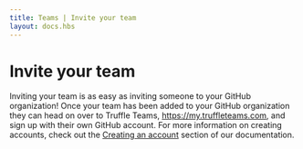 ```yaml
---
title: Teams | Invite your team
layout: docs.hbs
---
```


# Invite your team

Inviting your team is as easy as inviting someone to your GitHub organization! Once your team has been added to your GitHub organization they can head on over to Truffle Teams, <a href="https://my.truffleteams.com" target="_blank">https://my.truffleteams.com</a>, and sign up with their own GitHub account. For more information on creating accounts, check out the <a href="/docs/teams/getting-started/creating-an-account">Creating an account</a> section of our documentation.
